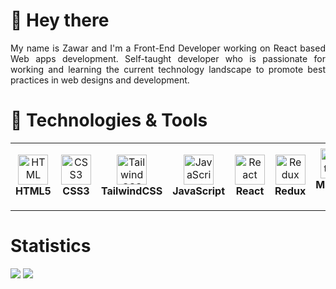 # 👋 Hey there

<div align="justify">
    My name is Zawar and I'm a Front-End Developer working on React based Web apps development. Self-taught developer who is passionate for working and learning the current technology landscape to promote best practices in web designs and development.
</div>

# 🔧 Technologies & Tools

<table>
  <tr>
    <td align="center" height="108" width="108">
      <img
        src="https://cdn.jsdelivr.net/gh/devicons/devicon/icons/html5/html5-plain.svg"
        width="48"
        height="48"
        alt="HTML"
      />
      <br /><strong>HTML5</strong>
    </td>
    <td align="center" height="108" width="108">
      <img
        src="https://cdn.jsdelivr.net/gh/devicons/devicon/icons/css3/css3-plain.svg"
        width="48"
        height="48"
        alt="CSS3"
      />
      <br /><strong>CSS3</strong>
    </td>
    <td align="center" height="108" width="108">
      <img
        src="https://cdn.jsdelivr.net/gh/devicons/devicon/icons/tailwindcss/tailwindcss-plain.svg"
        width="48"
        height="48"
        alt="TailwindCSS"
      />
      <br /><strong>TailwindCSS</strong>
    </td>
    <td align="center" height="108" width="108">
      <img
        src="https://cdn.jsdelivr.net/gh/devicons/devicon/icons/javascript/javascript-plain.svg"
        width="48"
        height="48"
        alt="JavaScript"
      />
      <br /><strong>JavaScript</strong>
    </td>
    <td align="center" height="108" width="108">
      <img
        src="https://cdn.jsdelivr.net/gh/devicons/devicon/icons/react/react-original.svg"
        width="48"
        height="48"
        alt="React"
      />
      <br /><strong>React</strong>
    </td>
    <td align="center" height="108" width="108">
      <img
        src="https://cdn.jsdelivr.net/gh/devicons/devicon/icons/redux/redux-original.svg"
        width="48"
        height="48"
        alt="Redux"
      />
      <br /><strong>Redux</strong>
    </td>
    <td align="center" height="108" width="108">
      <img
        src="https://cdn.jsdelivr.net/gh/devicons/devicon/icons/materialui/materialui-original.svg"
        width="48"
        height="48"
        alt="Material UI"
      />
      <br /><strong>Material UI</strong>
    </td>
    <td align="center" height="108" width="108">
      <img
        src="https://cdn.jsdelivr.net/gh/devicons/devicon/icons/nextjs/nextjs-original.svg"
        width="48"
        height="48"
        alt="Next.JS"
      />
      <br /><strong>Next.JS</strong>
    </td>
  </tr>
</table>

# Statistics

<picture>
<source 
  srcset="https://github-readme-stats.vercel.app/api?username=zarriy&show_icons=true&theme=github_dark&&hide_border=true&hide=stars,contribs"
  media="(prefers-color-scheme: dark)"
/>
<source
  srcset="https://github-readme-stats.vercel.app/api?username=zarriy&show_icons=true&theme=buefy&&hide_border=true&hide=stars,contribs"
  media="(prefers-color-scheme: light), (prefers-color-scheme: no-preference)"
/>
<img src="https://github-readme-stats.vercel.app/api?username=zarriy&show_icons=true&theme=buefy&&hide_border=true&hide=stars,contribs" />
</picture>

<picture>
<source 
  srcset="https://github-readme-streak-stats.herokuapp.com/?user=zarriy&&theme=blueberry_duo&&hide_border=true"
  media="(prefers-color-scheme: dark)"
/>
<source
  srcset="https://github-readme-streak-stats.herokuapp.com/?user=zarriy&&theme=buefy&&hide_border=true"
  media="(prefers-color-scheme: light), (prefers-color-scheme: no-preference)"
/>
<img src="https://github-readme-streak-stats.herokuapp.com/?user=zarriy&&theme=buefy&&hide_border=true" />
</picture>



<!---
Zarriy/Zarriy is a ✨ special ✨ repository because its `README.md` (this file) appears on your GitHub profile.
You can click the Preview link to take a look at your changes.
--->
